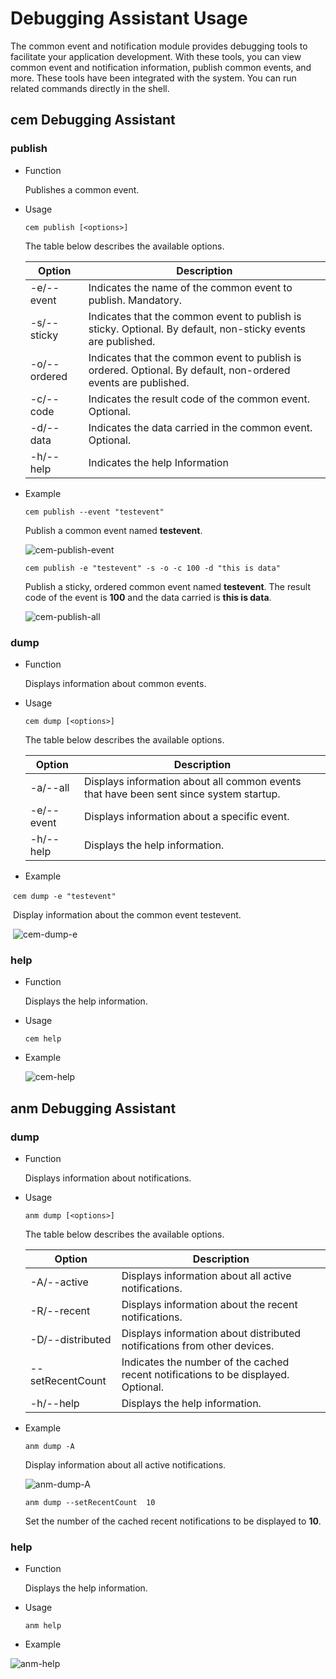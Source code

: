 # Debugging Assistant Usage

The common event and notification module provides debugging tools to facilitate your application development. With these tools, you can view common event and notification information, publish common events, and more. These tools have been integrated with the system. You can run related commands directly in the shell.

## cem Debugging Assistant

### publish

* Function

  Publishes a common event.

* Usage

  `cem publish [<options>]` 

  The table below describes the available options.

  | Option       | Description                                |
  | ------------ | ------------------------------------------ |
  | -e/--event   | Indicates the name of the common event to publish. Mandatory.                                                  |
  | -s/--sticky  | Indicates that the common event to publish is sticky. Optional. By default, non-sticky events are published.   |
  | -o/--ordered | Indicates that the common event to publish is ordered. Optional. By default, non-ordered events are published. |
  | -c/--code    | Indicates the result code of the common event. Optional.                                                       |
  | -d/--data    | Indicates the data carried in the common event. Optional.                                                      |
  | -h/--help    | Indicates the help Information                                                                                 |

* Example

  `cem publish --event "testevent"`

  Publish a common event named **testevent**.

   ![cem-publish-event](figures/cem-publish-event.png)

  

  `cem publish -e "testevent" -s -o -c 100 -d "this is data" `

  Publish a sticky, ordered common event named **testevent**. The result code of the event is **100** and the data carried is **this is data**.

   ![cem-publish-all](figures/cem-publish-all.png)

### dump

* Function

  Displays information about common events.

* Usage

  `cem dump [<options>]`

  The table below describes the available options.

  | Option     | Description                                  |
  | ---------- | -------------------------------------------- |
  | -a/--all   | Displays information about all common events that have been sent since system startup. |
  | -e/--event | Displays information about a specific event.                                           |
  | -h/--help  | Displays the help information.                                                         |

* Example

​        `cem dump -e "testevent"`

​        Display information about the common event testevent.

​        ![cem-dump-e](figures/cem-dump-e.png)

### help

* Function

  Displays the help information.

* Usage

  `cem help`

* Example

    ![cem-help](figures/cem-help.png)



## anm Debugging Assistant

### dump

* Function

  Displays information about notifications.

* Usage

  `anm dump [<options>]`

  The table below describes the available options.

  | Option            | Description                             |
  | ---------------- | ---------------------------------------- |
  | -A/--active      | Displays information about all active notifications.                               |
  | -R/--recent      | Displays information about the recent notifications.                               |
  | -D/--distributed | Displays information about distributed notifications from other devices.           |
  | --setRecentCount | Indicates the number of the cached recent notifications to be displayed. Optional. |
  | -h/--help        | Displays the help information.                                                     |

* Example

  `anm dump -A`

  Display information about all active notifications.

   ![anm-dump-A](figures/anm-dump-A.png)

  

  `anm dump --setRecentCount  10`

  Set the number of the cached recent notifications to be displayed to **10**.

### help

* Function

  Displays the help information.

* Usage

  `anm help`

* Example

 ![anm-help](figures/anm-help.png)
